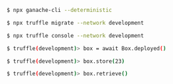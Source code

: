 ```bash
$ npx ganache-cli --deterministic
```

```bash
$ npx truffle migrate --network development
```

```bash
$ npx truffle console --network development
```

```bash
$ truffle(development)> box = await Box.deployed()
```

```bash
$ truffle(development)> box.store(23)
```

```bash
$ truffle(development)> box.retrieve()
```